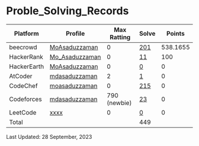 # Proble_Solving_Records

| Platform | Profile | Max Ratting | Solve | Points |
| -- | -------- | ----------- | ----- | --------- |
| beecrowd | [MoAsaduzzaman](https://www.beecrowd.com.br/judge/en/profile/875460) | 0 | [201](https://github.com/MoAsaduzzaman/Probelm_Solving_beecrowd) | 538.1655 |
| HackerRank | [Mo_Asaduzzaman](https://www.hackerrank.com/md35_858) | 0 | [11](https://github.com/MoAsaduzzaman/Problem_Solving_HackerRank) | 100 |
| HackerEarth | [MoAsaduzzaman](https://www.hackerearth.com/@md35-858) | 0 | [0]() | 0 | 
| AtCoder | [mdasaduzzaman](https://atcoder.jp/users/mdasaduzzaman) | 2 | [1](https://github.com/MoAsaduzzaman/Problem_Solving_AtCoder) | 0 | 
| CodeChef | [moasaduzzaman](https://www.codechef.com/users/moasaduzzaman) | 0 | [215](https://github.com/MoAsaduzzaman/Problem_Solving_CodeChef) | 0 |
| Codeforces | [mdasaduzzaman](https://codeforces.com/profile/mdasaduzzaman)| 790 (newbie) | [23](https://github.com/MoAsaduzzaman/Problem_Solving_codeforces) | 0 |
| LeetCode | [xxxx]() | 0 | [0]() | 0 |
| Total |  |  | 449 |  |

Last Updated: 28 September, 2023
